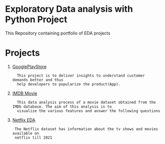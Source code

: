 # Exploratory Data analysis with Python Project 
  
  This Repository containing portfolio of EDA projects 
  
  
  
  # Projects
1. [GooglePlayStore](https://github.com/Mugunth29/Exploratory-Data-Analysis-with-Python/tree/main/GooglePlaystore)      
                  
         This project is to deliver insights to understand customer demands better and thus 
         help developers to popularize the product(App).
2. [IMDB Movie](https://github.com/Mugunth29/Exploratory-Data-Analysis-with-Python/tree/main/IMDB%20(EDA))
              
         This data analysis process of a movie dataset obtained from the IMDb database. The aim of this analysis is to 
         visualize the various features and answer the following questions
 3. [Netflix EDA](https://github.com/Mugunth29/Exploratory-Data-Analysis-with-Python/tree/main/Netflix%20EDA)
  
         The Netflix dataset has information about the tv shows and movies available on 
         netflix till 2021
